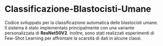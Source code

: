 # Classificazione-Blastocisti-Umane
Codice sviluppato per la classificazione automatica delle blastocisti umane. Il sistema è stato implementato principalmente con una variante personalizzata di **ResNet50V2**. Inoltre, sono stati realizzati esperimenti di Few-Shot Learning per affrontare la scarsità di dati in alcune classi. 
